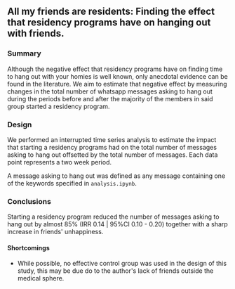 ## All my friends are residents: Finding the effect that residency programs have on hanging out with friends.

### Summary
Although the negative effect that residency programs have on finding time to hang out with your homies is well known, only anecdotal evidence can be found in the literature. We aim to estimate that negative effect by measuring changes in the total number of whatsapp messages asking to hang out during the periods before and after the majority of the members in said group started a residency program.

### Design
We performed an interrupted time series analysis to estimate the impact that starting a residency programs had on the total number of messages asking to hang out offsetted by the total number of messages. Each data point represents a two week period.

A message asking to hang out was defined as any message containing one of the keywords specified in `analysis.ipynb`.

### Conclusions
Starting a residency program reduced the number of messages asking to hang out by almost 85% (IRR 0.14 | 95%CI 0.10 - 0.20) together with a sharp increase in friends' unhappiness.

#### Shortcomings
- While possible, no effective control group was used in the design of this study, this may be due do to the author's lack of friends outside the medical sphere.

